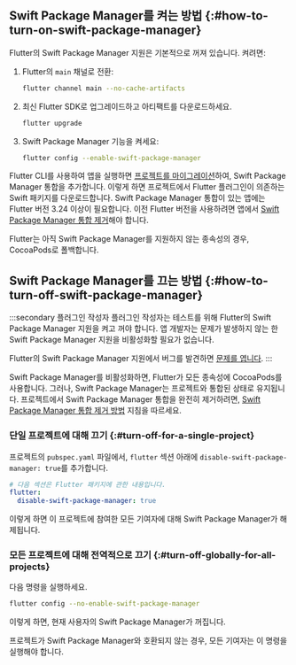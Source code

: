 ## Swift Package Manager를 켜는 방법 {:#how-to-turn-on-swift-package-manager}

Flutter의 Swift Package Manager 지원은 기본적으로 꺼져 있습니다. 켜려면:

1. Flutter의 `main` 채널로 전환:

   ```sh
   flutter channel main --no-cache-artifacts
   ```

2. 최신 Flutter SDK로 업그레이드하고 아티팩트를 다운로드하세요.

   ```sh
   flutter upgrade
   ```

3. Swift Package Manager 기능을 켜세요:

   ```sh
   flutter config --enable-swift-package-manager
   ```

Flutter CLI를 사용하여 앱을 실행하면 [프로젝트를 마이그레이션][addSPM]하여, 
Swift Package Manager 통합을 추가합니다. 
이렇게 하면 프로젝트에서 Flutter 플러그인이 의존하는 Swift 패키지를 다운로드합니다. 
Swift Package Manager 통합이 있는 앱에는 Flutter 버전 3.24 이상이 필요합니다. 
이전 Flutter 버전을 사용하려면 앱에서 [Swift Package Manager 통합 제거][removeSPM]해야 합니다.

Flutter는 아직 Swift Package Manager를 지원하지 않는 종속성의 경우, CocoaPods로 폴백합니다.

## Swift Package Manager를 끄는 방법 {:#how-to-turn-off-swift-package-manager}

:::secondary 플러그인 작성자
플러그인 작성자는 테스트를 위해 Flutter의 Swift Package Manager 지원을 켜고 꺼야 합니다. 
앱 개발자는 문제가 발생하지 않는 한 Swift Package Manager 지원을 비활성화할 필요가 없습니다.

Flutter의 Swift Package Manager 지원에서 버그를 발견하면 [문제를 엽니다][open an issue].
:::

Swift Package Manager를 비활성화하면, 
Flutter가 모든 종속성에 CocoaPods를 사용합니다. 
그러나, Swift Package Manager는 프로젝트와 통합된 상태로 유지됩니다. 
프로젝트에서 Swift Package Manager 통합을 완전히 제거하려면, 
[Swift Package Manager 통합 제거 방법][removeSPM] 지침을 따르세요.

### 단일 프로젝트에 대해 끄기 {:#turn-off-for-a-single-project}

프로젝트의 `pubspec.yaml` 파일에서, 
`flutter` 섹션 아래에 `disable-swift-package-manager: true`를 추가합니다.

```yaml title="pubspec.yaml"
# 다음 섹션은 Flutter 패키지에 관한 내용입니다.
flutter:
  disable-swift-package-manager: true
```

이렇게 하면 이 프로젝트에 참여한 모든 기여자에 대해 Swift Package Manager가 해제됩니다.

### 모든 프로젝트에 대해 전역적으로 끄기 {:#turn-off-globally-for-all-projects}

다음 명령을 실행하세요.

```sh
flutter config --no-enable-swift-package-manager
```

이렇게 하면, 현재 사용자의 Swift Package Manager가 꺼집니다.

프로젝트가 Swift Package Manager와 호환되지 않는 경우, 
모든 기여자는 이 명령을 실행해야 합니다.

[addSPM]: /packages-and-plugins/swift-package-manager/for-app-developers/#how-to-add-swift-package-manager-integration
[removeSPM]: /packages-and-plugins/swift-package-manager/for-app-developers#how-to-remove-swift-package-manager-integration
[open an issue]: {{site.github}}/flutter/flutter/issues/new?template=2_bug.yml
